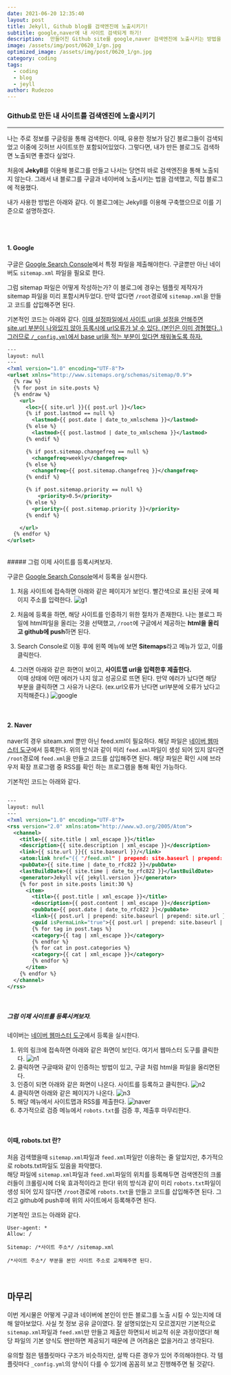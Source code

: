```yaml
---
date: 2021-06-20 12:35:40
layout: post
title: Jekyll, Github blog를 검색엔진에 노출시키기!
subtitle: google,naver에 내 사이트 검색되게 하기! 
description:  만들어진 Github site를 google,naver 검색엔진에 노출시키는 방법을 알아보자. 해당 내용은 Jekyll 기준으로 작성되어있다.
image: /assets/img/post/0620_1/gn.jpg
optimized_image: /assets/img/post/0620_1/gn.jpg
category: coding
tags:
  - coding
  - blog
  - jeyll
author: Rudezoo
---
```



### Github로 만든 내 사이트를 검색엔진에 노출시키기
---
나는 주로 정보를 구글링을 통해 검색한다. 이때, 유용한 정보가 담긴 블로그들이 검색되었고 이중에 깃허브 사이트또한 포함되어있었다. 그렇다면, 내가 만든 블로그도 검색하면 노출되면 좋겠다 싶었다.  

처음에 **Jekyll**를 이용해 블로그를 만들고 나서는 당연히 바로 검색엔진을 통해 노출되지 않는다. 그래서 내 블로그를 구글과 네이버에 노출시키는 법을 검색했고, 직접 블로그에 적용했다.  

내가 사용한 방법은 아래와 같다. 이 블로그에는 Jekyll를 이용해 구축했으므로 이를 기준으로 설명하겠다.  

<br/>


<br/>

#### 1. Google

구글은 [Google Search Console](https://search.google.com/search-console/welcome)에서 특정 파일을 제출해야한다. 구글뿐만 아닌 네이버도 <code>sitemap.xml</code> 파일을 필요로 한다.  

그럼 sitemap 파일은 어떻게 작성하는가? 이 블로그에 경우는 템플릿 제작자가 sitemap 파일을 미리 포함시켜두었다. 만약 없다면 <code>/root</code>경로에 <code>sitemap.xml</code>을 만들고 코드를 삽입해주면 된다.

 기본적인 코드는 아래와 같다. <U>이때 설정파일에서 사이트 url을 설정을 안해주면 site.url 부분이 나와있지 않아 등록시에 url오류가 날 수 있다. (본인은 이미 경혐했다..) 그러므로 <code>/_config.yml</code>에서 base url을 적는 부분이 있다면 채워놓도록 하자.</U>

~~~xml
---
layout: null
---
<?xml version="1.0" encoding="UTF-8"?>
<urlset xmlns="http://www.sitemaps.org/schemas/sitemap/0.9">
  {% raw %}
  {% for post in site.posts %}
  {% endraw %}
    <url>
      <loc>{{ site.url }}{{ post.url }}</loc>
      {% if post.lastmod == null %}
        <lastmod>{{ post.date | date_to_xmlschema }}</lastmod>
      {% else %}
        <lastmod>{{ post.lastmod | date_to_xmlschema }}</lastmod>
      {% endif %}

      {% if post.sitemap.changefreq == null %}
        <changefreq>weekly</changefreq>
      {% else %}
        <changefreq>{{ post.sitemap.changefreq }}</changefreq>
      {% endif %}

      {% if post.sitemap.priority == null %}
          <priority>0.5</priority>
      {% else %}
        <priority>{{ post.sitemap.priority }}</priority>
      {% endif %}

    </url>
  {% endfor %}
</urlset>
~~~

<br/>
##### 그럼 이제 사이트를 등록시켜보자.

구글은 [Google Search Console](https://search.google.com/search-console/welcome)에서 등록을 실시한다.

1. 처음 사이트에 접속하면 아래와 같은 페이지가 보인다. 빨간색으로 표신된 곳에 페이지 주소를 입력한다.
![g1](/assets/img/post/0620_1/g1.png)

2. 처음에 등록을 하면, 해당 사이트를 인증하기 위한 절차가 존재한다. 나는 블로그 파일에 html파일을 올리는 것을 선택했고, <code>/root</code>에 구글에서 제공하는 **html을 올리고 github에 push**하면 된다.
   
3. Search Console로 이동 후에 왼쪽 메뉴에 보면 **Sitemaps**라고 메뉴가 있고, 이를 클릭한다.
   
4. 그러면 아래와 같은 화면이 보이고, **사이트맵 url을 입력한후 제출한다.**  
이때 상태에 어떤 에러가 나지 않고 성공으로 뜨면 된다. 만약 에러가 났다면 해당 부분을 클릭하면 그 사유가 나온다. (ex.url오류가 난다면 url부분에 오류가 났다고 지적해준다.)
![google](/assets/img/post/0620_1/google_sitemap.png)

<br/>



#### 2. Naver

naver의 경우 siteam.xml 뿐만 아닌 feed.xml이 필요하다. 해당 파일은 [네이버 웹마스터 도구](https://searchadvisor.naver.com/)에서 등록한다.
위의 방식과 같이 미리 <code>feed.xml</code>파일이 생성 되어 있지 않다면 <code>/root</code>경로에 <code>feed.xml</code>을 만들고 코드를 삽입해주면 된다. 해당 파일은 확인 시에 브라우저 확장 프로그램 중 RSS를 확인 하는 프로그램을 통해 확인 가능하다.


 기본적인 코드는 아래와 같다.
 
~~~xml

---
layout: null
---
<?xml version="1.0" encoding="UTF-8"?>
<rss version="2.0" xmlns:atom="http://www.w3.org/2005/Atom">
  <channel>
    <title>{{ site.title | xml_escape }}</title>
    <description>{{ site.description | xml_escape }}</description>
    <link>{{ site.url }}{{ site.baseurl }}/</link>
    <atom:link href="{{ "/feed.xml" | prepend: site.baseurl | prepend: site.url }}" rel="self" type="application/rss+xml"/>
    <pubDate>{{ site.time | date_to_rfc822 }}</pubDate>
    <lastBuildDate>{{ site.time | date_to_rfc822 }}</lastBuildDate>
    <generator>Jekyll v{{ jekyll.version }}</generator>
    {% for post in site.posts limit:30 %}
      <item>
        <title>{{ post.title | xml_escape }}</title>
        <description>{{ post.content | xml_escape }}</description>
        <pubDate>{{ post.date | date_to_rfc822 }}</pubDate>
        <link>{{ post.url | prepend: site.baseurl | prepend: site.url }}</link>
        <guid isPermaLink="true">{{ post.url | prepend: site.baseurl | prepend: site.url }}</guid>
        {% for tag in post.tags %}
        <category>{{ tag | xml_escape }}</category>
        {% endfor %}
        {% for cat in post.categories %}
        <category>{{ cat | xml_escape }}</category>
        {% endfor %}
      </item>
    {% endfor %}
  </channel>
</rss>
~~~

<br/>

##### 그럼 이제 사이트를 등록시켜보자.

네이버는  [네이버 웹마스터 도구](https://searchadvisor.naver.com/)에서 등록을 실시한다.

1. 위의 링크에 접속하면 아래와 같은 화면이 보인다. 여기서 웹마스터 도구를 클릭한다.
![n1](/assets/img/post/0620_1/n1.png)
2. 클릭하면 구글때와 같이 인증하는 방법이 있고, 구글 처럼 html을 파일을 올리면된다.
3. 인증이 되면 아래와 같은 화면이 나온다. 사이트를 등록하고 클릭한다.
![n2](/assets/img/post/0620_1/n2.png)
4. 클릭하면 아래와 같은 페이지가 나온다.
![n3](/assets/img/post/0620_1/n3.png)
4. 해당 메뉴에서 사이트맵과 RSS를 제출한다.
![naver](/assets/img/post/0620_1/naver.png)
1. 추가적으로 검증 메뉴에서 <code>robots.txt</code>를 검증 후, 제출후 마무리한다.
<br/>

#### 이때, robots.txt 란?
처음 검색했을때 <code>sitemap.xml</code>파일과 <code>feed.xml</code>파일만 이용하는 줄 알았지만, 추가적으로 robots.txt파일도 있음을 파악했다.  
해당 파일에 <code>sitemap.xml</code>파일과 <code>feed.xml</code>파일의 위치를 등록해두면 검색엔진의 크롤러들이 크롤링시에 더욱 효과적이라고 한다! 위의 방식과 같이 미리 <code>robots.txt</code>파일이 생성 되어 있지 않다면 <code>/root</code>경로에 <code>robots.txt</code>을 만들고 코드를 삽입해주면 된다. 그리고 github에 push후에 위의 사이트에서 등록해주면 된다.


기본적인 코드는 아래와 같다. 

```
User-agent: *
Allow: /

Sitemap: /*사이트 주소*/ /sitemap.xml
```

```
/*사이트 주소*/ 부분을 본인 사이트 주소로 교체해주면 된다.
```

<br/>


## 마무리

이번 게시물은 어떻게 구글과 네이버에 본인이 만든 블로그를 노출 시킬 수 있는지에 대해 알아보았다. 사실 첫 정보 공유 글이였다. 잘 설명되었는지 모르겠지만 기본적으로 <code>sitemap.xml</code>파일과 <code>feed.xml</code>만 만들고 제출만 하면되서 비교적 쉬운 과정이였다! 해당 파일의 기본 양식도 왠만하면 제공되기 때문에 큰 어려움은 없을거라고 생각된다.

유의할 점은 템플릿마다 구조가 비슷하지만, 살짝 다른 경우가 있어 주의해야한다. 각 템플릿마다 <code>_config.yml</code>의 양식이 다를 수 있기에 꼼꼼히 보고 진행해주면 될 것같다.




